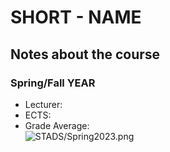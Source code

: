 # SHORT - NAME
## Notes about the course
### Spring/Fall YEAR
- Lecturer: 
- ECTS: 
- Grade Average:  
![STADS/Spring2023.png](STADS/Spring2023.png)
